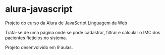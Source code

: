 # alura-javascript
Projeto do curso da Alura de JavaScript Linguagem da Web

Trata-se de uma página onde se pode cadastrar, filtrar e calcular o IMC dos pacientes ficticios no sistema.

Projeto desenvolvido em 9 aulas.
